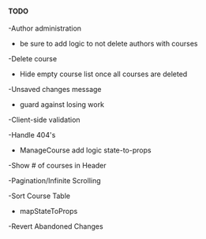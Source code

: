 #### TODO

 -Author administration
   * be sure to add logic to not delete authors with courses 

-Delete course
   * Hide empty course list once all courses are deleted

-Unsaved changes message
  * guard against losing work

-Client-side validation

-Handle 404's
  * ManageCourse add logic state-to-props

-Show # of courses in Header

-Pagination/Infinite Scrolling

-Sort Course Table
  * mapStateToProps

-Revert Abandoned Changes
